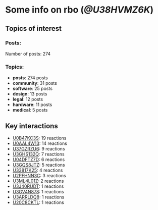 # Some info on rbo (_@U38HVMZ6K_)


## Topics of interest

### Posts: 

Number of posts: 274

### Topics:

* __posts__: 274 posts
* __community__: 31 posts
* __software__: 25 posts
* __design__: 13 posts
* __legal__: 12 posts
* __hardware__: 11 posts
* __medical__: 5 posts

## Key interactions 

* [U0B47KC3S](./U0B47KC3S.md): 19 reactions
* [U0AAL4W13](./U0AAL4W13.md): 14 reactions
* [U37GZRZU6](./U37GZRZU6.md): 9 reactions
* [U3GHS132Q](./U3GHS132Q.md): 7 reactions
* [U04DFTZ7D](./U04DFTZ7D.md): 6 reactions
* [U3GQS8JTZ](./U3GQS8JTZ.md): 5 reactions
* [U33817K25](./U33817K25.md): 4 reactions
* [U2PFHNN3C](./U2PFHNN3C.md): 3 reactions
* [U3ML4L01Z](./U3ML4L01Z.md): 2 reactions
* [U3J40RUDT](./U3J40RUDT.md): 1 reactions
* [U3GV4N878](./U3GV4N878.md): 1 reactions
* [U3ARRLDQ8](./U3ARRLDQ8.md): 1 reactions
* [U20C8CKTL](./U20C8CKTL.md): 1 reactions
